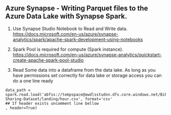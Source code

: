 ## Azure Synapse - Writing Parquet files to the Azure Data Lake with Synapse Spark.

1. Use Synapse Studio Notebook to Read and Write data. https://docs.microsoft.com/en-us/azure/synapse-analytics/spark/apache-spark-development-using-notebooks
2. Spark Pool is required for compute (Spark instance). https://docs.microsoft.com/en-us/azure/synapse-analytics/quickstart-create-apache-spark-pool-studio

3. Read Some data into a dataframe from the data lake. As long as you have permissions set correctly for data lake or storage access you can do a one line ready

```pyspark
data_path = spark.read.load('abfss://tempspace@awdlsstudnn.dfs.core.windows.net/Bike-Sharing-Dataset/landing/hour.csv', format='csv'
## If header exists uncomment line bellow
, header=True)
```

